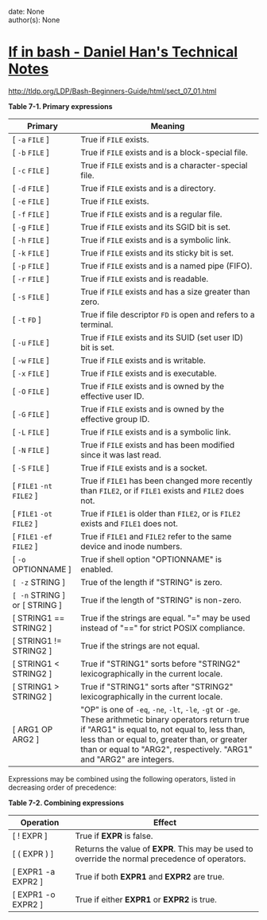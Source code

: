 
date: None  
author(s): None  

# [If in bash - Daniel Han's Technical Notes](https://sites.google.com/site/xiangyangsite/home/technical-tips/linux-unix/shell-programming/bash-tips/if-in-bash)

<http://tldp.org/LDP/Bash-Beginners-Guide/html/sect_07_01.html>

**Table 7-1. Primary expressions**

|  Primary| Meaning  
---|---  
[ `-a` `FILE` ]| True if `FILE` exists.  
[ `-b` `FILE` ]| True if `FILE` exists and is a block-special file.  
[ `-c` `FILE` ]| True if `FILE` exists and is a character-special file.  
[ `-d` `FILE` ]| True if `FILE` exists and is a directory.  
[ `-e` `FILE` ]| True if `FILE` exists.  
[ `-f` `FILE` ]| True if `FILE` exists and is a regular file.  
[ `-g` `FILE` ]| True if `FILE` exists and its SGID bit is set.  
[ `-h` `FILE` ]| True if `FILE` exists and is a symbolic link.  
[ `-k` `FILE` ]| True if `FILE` exists and its sticky bit is set.  
[ `-p` `FILE` ]| True if `FILE` exists and is a named pipe (FIFO).  
[ `-r` `FILE` ]| True if `FILE` exists and is readable.  
[ `-s` `FILE` ]| True if `FILE` exists and has a size greater than zero.  
[ `-t` `FD` ]| True if file descriptor `FD` is open and refers to a terminal.  
[ `-u` `FILE` ]| True if `FILE` exists and its SUID (set user ID) bit is set.  
[ `-w` `FILE` ]| True if `FILE` exists and is writable.  
[ `-x` `FILE` ]| True if `FILE` exists and is executable.  
[ `-O` `FILE` ]| True if `FILE` exists and is owned by the effective user ID.  
[ `-G` `FILE` ]| True if `FILE` exists and is owned by the effective group ID.  
[ `-L` `FILE` ]| True if `FILE` exists and is a symbolic link.  
[ `-N` `FILE` ]| True if `FILE` exists and has been modified since it was last read.  
[ `-S` `FILE` ]| True if `FILE` exists and is a socket.  
[ `FILE1` `-nt` `FILE2` ]| True if `FILE1` has been changed more recently than `FILE2`, or if `FILE1` exists and `FILE2` does not.  
[ `FILE1` `-ot` `FILE2` ]| True if `FILE1` is older than `FILE2`, or is `FILE2` exists and `FILE1` does not.  
[ `FILE1` `-ef` `FILE2` ]| True if `FILE1` and `FILE2` refer to the same device and inode numbers.  
[ `-o` OPTIONNAME ]| True if shell option "OPTIONNAME" is enabled.  
`[ -z` STRING ]| True of the length if "STRING" is zero.  
`[ -n` STRING ] or [ STRING ]| True if the length of "STRING" is non-zero.  
[ STRING1 == STRING2 ]| True if the strings are equal. "=" may be used instead of "==" for strict POSIX compliance.  
[ STRING1 != STRING2 ]| True if the strings are not equal.  
[ STRING1 < STRING2 ]| True if "STRING1" sorts before "STRING2" lexicographically in the current locale.  
[ STRING1 > STRING2 ]| True if "STRING1" sorts after "STRING2" lexicographically in the current locale.  
[ ARG1 OP ARG2 ]| "OP" is one of `-eq`, `-ne`, `-lt`, `-le`, `-gt` or `-ge`. These arithmetic binary operators return true if "ARG1" is equal to, not equal to, less than, less than or equal to, greater than, or greater than or equal to "ARG2", respectively. "ARG1" and "ARG2" are integers.  
  
Expressions may be combined using the following operators, listed in decreasing order of precedence:

 **Table 7-2. Combining expressions**

Operation| Effect  
---|---  
[ ! EXPR ]| True if **EXPR** is false.  
[ ( EXPR ) ]| Returns the value of **EXPR**. This may be used to override the normal precedence of operators.  
[ EXPR1 -a EXPR2 ]| True if both **EXPR1** and **EXPR2** are true.  
[ EXPR1 -o EXPR2 ]| True if either **EXPR1** or **EXPR2** is true.

